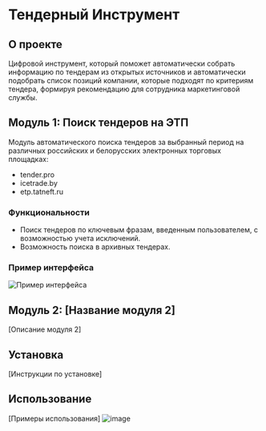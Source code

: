 # Тендерный Инструмент

## О проекте
Цифровой инструмент, который поможет автоматически собрать информацию по тендерам из открытых источников и автоматически подобрать список позиций компании, которые подходят по критериям тендера, формируя рекомендацию для сотрудника маркетинговой службы.

## Модуль 1: Поиск тендеров на ЭТП
Модуль автоматического поиска тендеров за выбранный период на различных российских и белорусских электронных торговых площадках:
- tender.pro
- icetrade.by
- etp.tatneft.ru

### Функциональности
- Поиск тендеров по ключевым фразам, введенным пользователем, с возможностью учета исключений.
- Возможность поиска в архивных тендерах.

### Пример интерфейса
![Пример интерфейса](https://github.com/CatOrLeader/Zavod_IT/assets/88504619/7eddd01a-5dde-4455-adb5-431f1ddd22f8)

## Модуль 2: [Название модуля 2]

[Описание модуля 2]

## Установка
[Инструкции по установке]

## Использование
[Примеры использования]
![image](https://github.com/CatOrLeader/Zavod_IT/assets/88504619/7eddd01a-5dde-4455-adb5-431f1ddd22f8)
